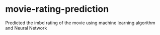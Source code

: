 # movie-rating-prediction
Predicted the imbd rating of the movie using machine learning algorithm and Neural Network
